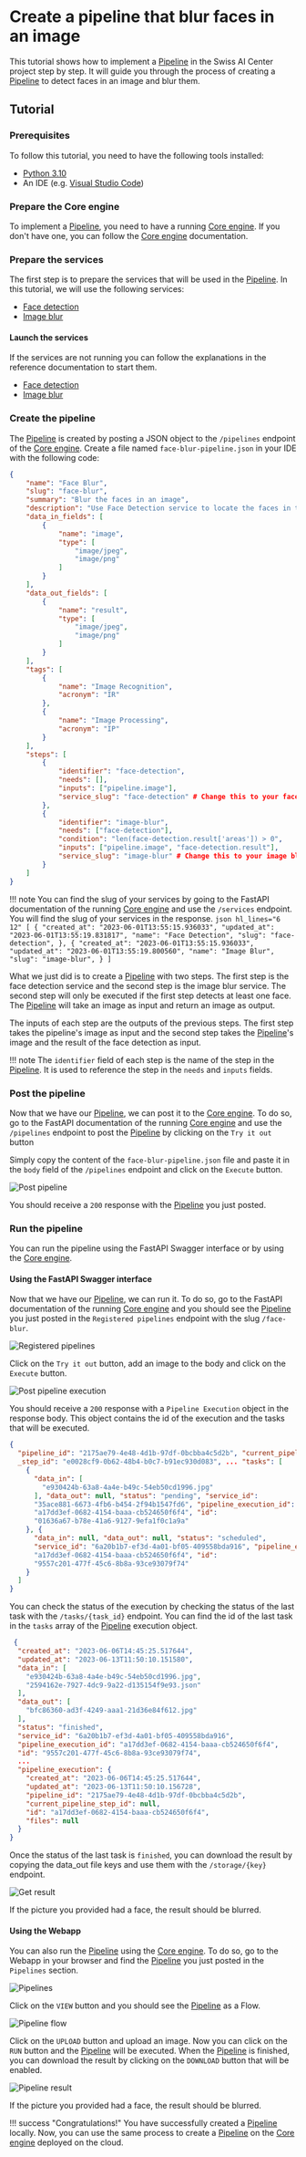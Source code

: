 # Create a pipeline that blur faces in an image

This tutorial shows how to implement a
[Pipeline](../reference/core-concepts/pipeline.md) in the Swiss AI Center
project step by step. It will guide you through the process of creating a
[Pipeline](../reference/core-concepts/pipeline.md) to detect faces in an image
and blur them.

## Tutorial

### Prerequisites

To follow this tutorial, you need to have the following tools installed:

- [Python 3.10](https://www.python.org/downloads/)
- An IDE (e.g. [Visual Studio Code](https://code.visualstudio.com/))

### Prepare the Core engine

To implement a [Pipeline](../reference/core-concepts/pipeline.md), you need to
have a running [Core engine](../reference/core-engine.md). If you don't have
one, you can follow the [Core engine](../reference/core-engine.md)
documentation.

### Prepare the services

The first step is to prepare the services that will be used in the
[Pipeline](../reference/core-concepts/pipeline.md). In this tutorial, we will
use the following services:

- [Face detection](https://face-detection-swiss-ai-center.kube.isc.heia-fr.ch)
- [Image blur](https://image-blur-swiss-ai-center.kube.isc.heia-fr.ch)

#### Launch the services

If the services are not running you can follow the explanations in the reference
documentation to start them.

- [Face detection](../reference/services/face-detection.md)
- [Image blur](../reference/services/image-blur.md)

### Create the pipeline

The [Pipeline](../reference/core-concepts/pipeline.md) is created by posting a
JSON object to the `/pipelines` endpoint of the
[Core engine](../reference/core-engine.md). Create a file named
`face-blur-pipeline.json` in your IDE with the following code:

``` json hl_lines="29 36"
{
    "name": "Face Blur",
    "slug": "face-blur",
    "summary": "Blur the faces in an image",
    "description": "Use Face Detection service to locate the faces in the image and send the bounding boxes to the Image Blur service to get the final result",
    "data_in_fields": [
        {
            "name": "image",
            "type": [
                "image/jpeg",
                "image/png"
            ]
        }
    ],
    "data_out_fields": [
        {
            "name": "result",
            "type": [
                "image/jpeg",
                "image/png"
            ]
        }
    ],
    "tags": [
        {
            "name": "Image Recognition",
            "acronym": "IR"
        },
        {
            "name": "Image Processing",
            "acronym": "IP"
        }
    ],
    "steps": [
        {
            "identifier": "face-detection",
            "needs": [],
            "inputs": ["pipeline.image"],
            "service_slug": "face-detection" # Change this to your face detection service slug
        },
        {
            "identifier": "image-blur",
            "needs": ["face-detection"],
            "condition": "len(face-detection.result['areas']) > 0",
            "inputs": ["pipeline.image", "face-detection.result"],
            "service_slug": "image-blur" # Change this to your image blur service slug
        }
    ]
}
```

!!! note
    You can find the slug of your services by going to the FastAPI documentation of
    the running [Core engine](../reference/core-engine.md) and use the `/services`
    endpoint. You will find the slug of your services in the response. <!--
    markdownlint-disable MD046 MD038 --> ``` json hl_lines="6 12"
        [
            {
                "created_at": "2023-06-01T13:55:15.936033", "updated_at":
                "2023-06-01T13:55:19.831817", "name": "Face Detection", "slug":
                "face-detection",
            }, {
                "created_at": "2023-06-01T13:55:15.936033", "updated_at":
                "2023-06-01T13:55:19.800560", "name": "Image Blur", "slug": "image-blur",
            }
        ]
    ```
    <!-- markdownlint-enable MD046 MD038 -->

What we just did is to create a [Pipeline](../reference/core-concepts/pipeline.md) with two steps. The first step is the face detection service and the second step is the image blur service. The second step will only be executed if the first step detects at least one face. The [Pipeline](../reference/core-concepts/pipeline.md) will take an image as input and return an image as output.

The inputs of each step are the outputs of the previous steps. The first step takes the pipeline's image as input and the second step takes the [Pipeline](../reference/core-concepts/pipeline.md)'s image and the result of the face detection as input.

!!! note
    The `identifier` field of each step is the name of the step in the [Pipeline](../reference/core-concepts/pipeline.md). It is used to reference the step in the `needs` and `inputs` fields.

### Post the pipeline

Now that we have our [Pipeline](../reference/core-concepts/pipeline.md), we can post it to the [Core engine](../reference/core-engine.md). To do so, go to the FastAPI documentation of the running [Core engine](../reference/core-engine.md) and use the `/pipelines` endpoint to post the [Pipeline](../reference/core-concepts/pipeline.md) by clicking on the `Try it out` button

Simply copy the content of the `face-blur-pipeline.json` file and paste it in the `body` field of the `/pipelines` endpoint and click on the `Execute` button.

![Post pipeline](../assets/screenshots/post-pipeline.png)

You should receive a `200` response with the [Pipeline](../reference/core-concepts/pipeline.md) you just posted.

### Run the pipeline

You can run the pipeline using the FastAPI Swagger interface or by using the [Core engine](../reference/core-engine.md).

#### Using the FastAPI Swagger interface

Now that we have our [Pipeline](../reference/core-concepts/pipeline.md), we can run it. To do so, go to the FastAPI documentation of the running [Core engine](../reference/core-engine.md) and you should see the [Pipeline](../reference/core-concepts/pipeline.md) you just posted in the `Registered pipelines` endpoint with the slug `/face-blur`.

![Registered pipelines](../assets/screenshots/registered-pipeline.png)

Click on the `Try it out` button, add an image to the body and click on the `Execute` button.

![Post pipeline execution](../assets/screenshots/post-pipeline.png)

You should receive a `200` response with a `Pipeline Execution` object in the response body. This object contains the id of the execution and the tasks that will be executed.

``` json hl_lines="5-24"
{
  "pipeline_id": "2175ae79-4e48-4d1b-97df-0bcbba4c5d2b", "current_pipeline
  _step_id": "e0028cf9-0b62-48b4-b0c7-b91ec930d083", ... "tasks": [
    {
      "data_in": [
        "e930424b-63a8-4a4e-b49c-54eb50cd1996.jpg"
      ], "data_out": null, "status": "pending", "service_id":
      "35ace881-6673-4fb6-b454-2f94b1547fd6", "pipeline_execution_id":
      "a17dd3ef-0682-4154-baaa-cb524650f6f4", "id":
      "01636a67-b78e-41a6-9127-9efa1f0c1a9a"
    }, {
      "data_in": null, "data_out": null, "status": "scheduled",
      "service_id": "6a20b1b7-ef3d-4a01-bf05-409558bda916", "pipeline_execution _id":
      "a17dd3ef-0682-4154-baaa-cb524650f6f4", "id":
      "9557c201-477f-45c6-8b8a-93ce93079f74"
    }
  ]
}
```

You can check the status of the execution by checking the status of the last
task with the `/tasks/{task_id}` endpoint. You can find the id of the last task
in the `tasks` array of the [Pipeline](../reference/core-concepts/pipeline.md)
execution object.

``` json hl_lines="9 14"
 {
  "created_at": "2023-06-06T14:45:25.517644",
  "updated_at": "2023-06-13T11:50:10.151580",
  "data_in": [
    "e930424b-63a8-4a4e-b49c-54eb50cd1996.jpg",
    "2594162e-7927-4dc9-9a22-d135154f9e93.json"
  ],
  "data_out": [
    "bfc86360-ad3f-4249-aaa1-21d36e84f612.jpg"
  ],
  "status": "finished",
  "service_id": "6a20b1b7-ef3d-4a01-bf05-409558bda916",
  "pipeline_execution_id": "a17dd3ef-0682-4154-baaa-cb524650f6f4",
  "id": "9557c201-477f-45c6-8b8a-93ce93079f74",
  ...
  "pipeline_execution": {
    "created_at": "2023-06-06T14:45:25.517644",
    "updated_at": "2023-06-13T11:50:10.156728",
    "pipeline_id": "2175ae79-4e48-4d1b-97df-0bcbba4c5d2b",
    "current_pipeline_step_id": null,
    "id": "a17dd3ef-0682-4154-baaa-cb524650f6f4",
    "files": null
  }
}
```

Once the status of the last task is `finished`, you can download the result by
copying the data_out file keys and use them with the `/storage/{key}` endpoint.

![Get result](../assets/screenshots/pipeline-result.png)

If the picture you provided had a face, the result should be blurred.

#### Using the Webapp

You can also run the [Pipeline](../reference/core-concepts/pipeline.md) using
the [Core engine](../reference/core-engine.md). To do so, go to the Webapp in
your browser and find the [Pipeline](../reference/core-concepts/pipeline.md) you
just posted in the `Pipelines` section.

![Pipelines](../assets/screenshots/pipelines.png)

Click on the `VIEW` button and you should see the
[Pipeline](../reference/core-concepts/pipeline.md) as a Flow.

![Pipeline flow](../assets/screenshots/pipeline-flow.png)

Click on the `UPLOAD` button and upload an image. Now you can click on the `RUN`
button and the [Pipeline](../reference/core-concepts/pipeline.md) will be
executed. When the [Pipeline](../reference/core-concepts/pipeline.md) is
finished, you can download the result by clicking on the `DOWNLOAD` button that
will be enabled.

![Pipeline result](../assets/screenshots/pipeline-result-webapp.png)

If the picture you provided had a face, the result should be blurred.

!!! success "Congratulations!"
    You have successfully created a
    [Pipeline](../reference/core-concepts/pipeline.md) locally. Now, you can use the
    same process to create a [Pipeline](../reference/core-concepts/pipeline.md) on
    the [Core engine](../reference/core-engine.md) deployed on the cloud.
